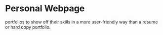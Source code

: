 # Personal Webpage
 portfolios to show off their skills in a more user-friendly way than a resume or hard copy portfolio.
